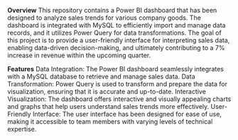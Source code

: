 **Overview**
This repository contains a Power BI dashboard that has been designed to analyze sales trends for various company goods. The dashboard is integrated with MySQL to efficiently import and manage data records, and it utilizes Power Query for data transformations. The goal of this project is to provide a user-friendly interface for interpreting sales data, enabling data-driven decision-making, and ultimately contributing to a 7% increase in revenue within the upcoming quarter.

**Features**
Data Integration: The Power BI dashboard seamlessly integrates with a MySQL database to retrieve and manage sales data.
Data Transformation: Power Query is used to transform and prepare the data for visualization, ensuring that it is accurate and up-to-date.
Interactive Visualization: The dashboard offers interactive and visually appealing charts and graphs that help users understand sales trends more effectively.
User-Friendly Interface: The user interface has been designed for ease of use, making it accessible to team members with varying levels of technical expertise.
